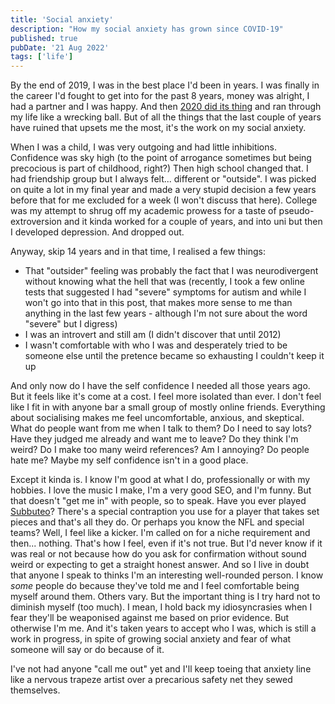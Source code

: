 ```yaml
--- 
title: 'Social anxiety'
description: "How my social anxiety has grown since COVID-19"
published: true 
pubDate: '21 Aug 2022'  
tags: ['life']
---
```


By the end of 2019, I was in the best place I'd been in years. I was finally in the career I'd fought to get into for the past 8 years, money was alright, I had a partner and I was happy. And then [2020 did its thing](/jardim/covid-19/) and ran through my life like a wrecking ball. But of all the things that the last couple of years have ruined that upsets me the most, it's the work on my social anxiety.

When I was a child, I was very outgoing and had little inhibitions. Confidence was sky high (to the point of arrogance sometimes but being precocious is part of childhood, right?) Then high school changed that. I had friendship group but I always felt... different or "outside". I was picked on quite a lot in my final year and made a very stupid decision a few years before that for me excluded for a week (I won't discuss that here). College was my attempt to shrug off my academic prowess for a taste of pseudo-extroversion and it kinda worked for a couple of years, and into uni but then I developed depression. And dropped out.

Anyway, skip 14 years and in that time, I realised a few things:

* That "outsider" feeling was probably the fact that I was neurodivergent without knowing what the hell that was (recently, I took a few online tests that suggested I had "severe" symptoms for autism and while I won't go into that in this post, that makes more sense to me than anything in the last few years - although I'm not sure about the word "severe" but I digress)
* I was an introvert and still am (I didn't discover that until 2012)
* I wasn't comfortable with who I was and desperately tried to be someone else until the pretence became so exhausting I couldn't keep it up

And only now do I have the self confidence I needed all those years ago. But it feels like it's come at a cost. I feel more isolated than ever. I don't feel like I fit in with anyone bar a small group of mostly online friends. Everything about socialising makes me feel uncomfortable, anxious, and skeptical. What do people want from me when I talk to them? Do I need to say lots? Have they judged me already and want me to leave? Do they think I'm weird? Do I make too many weird references? Am I annoying? Do people hate me? Maybe my self confidence isn't in a good place.

Except it kinda is. I know I'm good at what I do, professionally or with my hobbies. I love the music I make, I'm a very good SEO, and I'm funny. But that doesn't "get me in" with people, so to speak. Have you ever played [Subbuteo](https://www.subbuteo.com/)? There's a special contraption you use for a player that takes set pieces and that's all they do. Or perhaps you know the NFL and special teams? Well, I feel like a kicker. I'm called on for a niche requirement and then... nothing. That's how I feel, even if it's not true. But I'd never know if it was real or not because how do you ask for confirmation without sound weird or expecting to get a straight honest answer. And so I live in doubt that anyone I speak to thinks I'm an interesting well-rounded person. I know _some_ people do because they've told me and I feel comfortable being myself around them. Others vary. But the important thing is I try hard not to diminish myself (too much). I mean, I hold back my idiosyncrasies when I fear they'll be weaponised against me based on prior evidence. But otherwise I'm me. And it's taken years to accept who I was, which is still a work in progress, in spite of growing social anxiety and fear of what someone will say or do because of it.

I've not had anyone "call me out" yet and I'll keep toeing that anxiety line like a nervous trapeze artist over a precarious safety net they sewed themselves.

